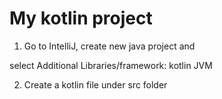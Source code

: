 # My kotlin project

1. Go to IntelliJ, create new java project and 
   
select Additional Libraries/framework: kotlin JVM

2. Create a kotlin file under src folder
